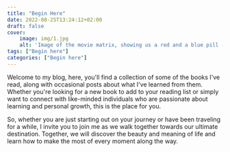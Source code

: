 ```yaml
---
title: "Begin Here"
date: 2022-08-25T13:24:12+02:00
draft: false
cover:
    image: img/1.jpg
    alt: 'Image of the movie matrix, showing us a red and a blue pill -a choice to make'
tags: ["Begin here"]
categories: ["Begin here"]
---
```


Welcome to my blog, here, you'll find a collection of some of the books I've read, along with occasional posts about what I've learned from them. Whether you're looking for a new book to add to your reading list or simply want to connect with like-minded individuals who are passionate about learning and personal growth, this is the place for you.

So, whether you are just starting out on your journey or have been traveling for a while, I invite you to join me as we walk together towards our ultimate destination. Together, we will discover the beauty and meaning of life and learn how to make the most of every moment along the way.


